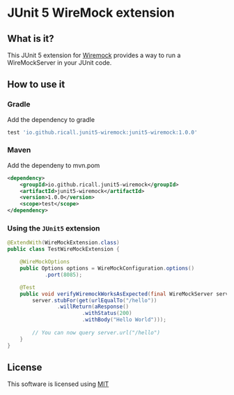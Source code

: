 # JUnit 5 WireMock extension

## What is it?

This JUnit 5 extension for [Wiremock](http://wiremock.org) provides a way to run a WireMockServer in your JUnit code.

## How to use it

### Gradle
Add the dependency to gradle
```groovy
test 'io.github.ricall.junit5-wiremock:junit5-wiremock:1.0.0'
```

### Maven
Add the dependeny to mvn.pom
```xml
<dependency>
    <groupId>io.github.ricall.junit5-wiremock</groupId>
    <artifactId>junit5-wiremock</artifactId>
    <version>1.0.0</version>
    <scope>test</scope>
</dependency>
```

### Using the `JUnit5` extension
```java
@ExtendWith(WireMockExtension.class)
public class TestWireMockExtension {

    @WireMockOptions
    public Options options = WireMockConfiguration.options()
            .port(8085);

    @Test
    public void verifyWiremockWorksAsExpected(final WireMockServer server) {
        server.stubFor(get(urlEqualTo("/hello"))
                .willReturn(aResponse()
                        .withStatus(200)
                        .withBody("Hello World")));
        
        // You can now query server.url("/hello")
    }
}
```

## License
This software is licensed using [MIT](https://opensource.org/licenses/MIT) 